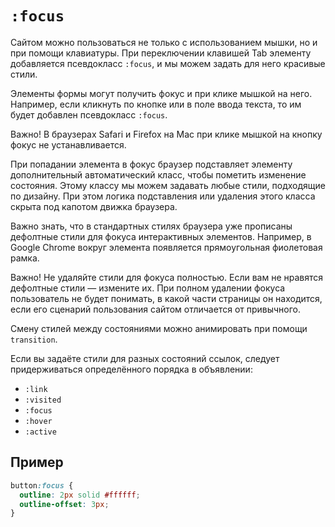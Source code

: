 <link rel="stylesheet" href="../../VSCODE/markdown.css">

# `:focus`

Сайтом можно пользоваться не только с использованием мышки, но и при помощи клавиатуры. При переключении клавишей Tab элементу добавляется псевдокласс `:focus`, и мы можем задать для него красивые стили.

Элементы формы могут получить фокус и при клике мышкой на него. Например, если кликнуть по кнопке или в поле ввода текста, то им будет добавлен псевдокласс `:focus`.

Важно! В браузерах Safari и Firefox на Mac при клике мышкой на кнопку фокус не устанавливается.

При попадании элемента в фокус браузер подставляет элементу дополнительный автоматический класс, чтобы пометить изменение состояния. Этому классу мы можем задавать любые стили, подходящие по дизайну. При этом логика подставления или удаления этого класса скрыта под капотом движка браузера.

Важно знать, что в стандартных стилях браузера уже прописаны дефолтные стили для фокуса интерактивных элементов. Например, в Google Chrome вокруг элемента появляется прямоугольная фиолетовая рамка.

Важно! Не удаляйте стили для фокуса полностью. Если вам не нравятся дефолтные стили — измените их. При полном удалении фокуса пользователь не будет понимать, в какой части страницы он находится, если его сценарий пользования сайтом отличается от привычного.

Смену стилей между состояниями можно анимировать при помощи `transition`.

Если вы задаёте стили для разных состояний ссылок, следует придерживаться определённого порядка в объявлении:

- `:link`
- `:visited`
- `:focus`
- `:hover`
- `:active`

## Пример

```css
button:focus {
  outline: 2px solid #ffffff;
  outline-offset: 3px;
}
```
